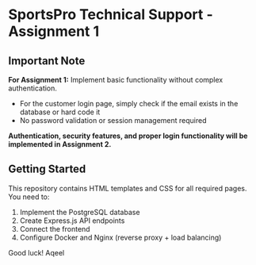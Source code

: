# SportsPro Technical Support - Assignment 1

## Important Note

**For Assignment 1:** Implement basic functionality without complex authentication.
- For the customer login page, simply check if the email exists in the database or hard code it 
- No password validation or session management required

**Authentication, security features, and proper login functionality will be implemented in Assignment 2.**

## Getting Started

This repository contains HTML templates and CSS for all required pages. You need to:

1. Implement the PostgreSQL database
2. Create Express.js API endpoints
3. Connect the frontend
4. Configure Docker and Nginx (reverse proxy + load balancing)

Good luck!
Aqeel